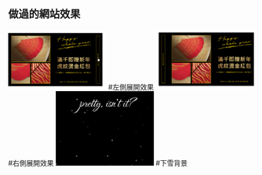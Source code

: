 ## 做過的網站效果

<img src="https://raw.githubusercontent.com/layla4131/Web_function/main/images/gif/left_pop.gif" width="200">      
#左側展開效果     
<img src="https://raw.githubusercontent.com/layla4131/Web_function/main/images/gif/right_pop.gif" width="200">     
#右側展開效果    
<img src="https://raw.githubusercontent.com/layla4131/Web_function/main/images/snow.gif" width="200">    
#下雪背景       

